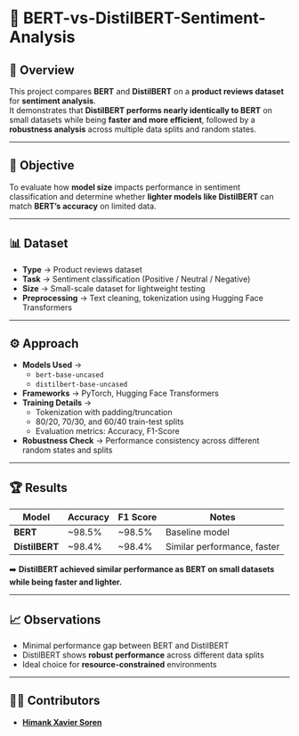 # 💬 BERT-vs-DistilBERT-Sentiment-Analysis  

## 📌 Overview  
This project compares **BERT** and **DistilBERT** on a **product reviews dataset** for **sentiment analysis**.  
It demonstrates that **DistilBERT performs nearly identically to BERT** on small datasets while being **faster and more efficient**, followed by a **robustness analysis** across multiple data splits and random states.  

---

## 🧠 Objective  
To evaluate how **model size** impacts performance in sentiment classification and determine whether **lighter models like DistilBERT** can match **BERT’s accuracy** on limited data.  

---

## 📊 Dataset  
- **Type** → Product reviews dataset  
- **Task** → Sentiment classification (Positive / Neutral / Negative)  
- **Size** → Small-scale dataset for lightweight testing  
- **Preprocessing** → Text cleaning, tokenization using Hugging Face Transformers  

---

## ⚙️ Approach  
- **Models Used** →  
  - `bert-base-uncased`  
  - `distilbert-base-uncased`  
- **Frameworks** → PyTorch, Hugging Face Transformers  
- **Training Details** →  
  - Tokenization with padding/truncation  
  - 80/20, 70/30, and 60/40 train-test splits  
  - Evaluation metrics: Accuracy, F1-Score  
- **Robustness Check** → Performance consistency across different random states and splits  

---

## 🏆 Results  

| Model         | Accuracy | F1 Score | Notes                      |
|----------------|-----------|-----------|-----------------------------|
| **BERT**       | ~98.5%    | ~98.5%    | Baseline model              |
| **DistilBERT** | ~98.4%    | ~98.4%    | Similar performance, faster |

➡️ **DistilBERT achieved similar performance as BERT on small datasets while being faster and lighter.**  

---

## 📈 Observations  
- Minimal performance gap between BERT and DistilBERT  
- DistilBERT shows **robust performance** across different data splits  
- Ideal choice for **resource-constrained** environments  

---

## 👨‍💻 Contributors  
- [**Himank Xavier Soren**](https://github.com/himank111)  
